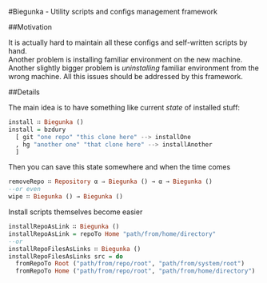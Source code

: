 #Biegunka - Utility scripts and configs management framework

##Motivation

It is actually hard to maintain all these configs and self-written scripts by hand.  
Another problem is installing familiar environment on the new machine.  
Another slightly bigger problem is _uninstalling_ familiar environment from the wrong machine.
All this issues should be addressed by this framework.

##Details

The main idea is to have something like current _state_ of installed stuff:

```haskell
install ∷ Biegunka ()
install = bzdury
  [ git "one repo" "this clone here" --> installOne
  , hg "another one" "that clone here" --> installAnother
  ]
```

Then you can save this state somewhere and when the time comes

```haskell
removeRepo ∷ Repository α ⇒ Biegunka () → α → Biegunka ()
--or even
wipe ∷ Biegunka () → Biegunka ()
```

Install scripts themselves become easier

```haskell
installRepoAsLink ∷ Biegunka ()
installRepoAsLink = repoTo Home "path/from/home/directory"
--or
installRepoFilesAsLinks ∷ Biegunka ()
installRepoFilesAsLinks src = do
  fromRepoTo Root ("path/from/repo/root", "path/from/system/root")
  fromRepoTo Home ("path/from/repo/root", "path/from/home/directory")
```
